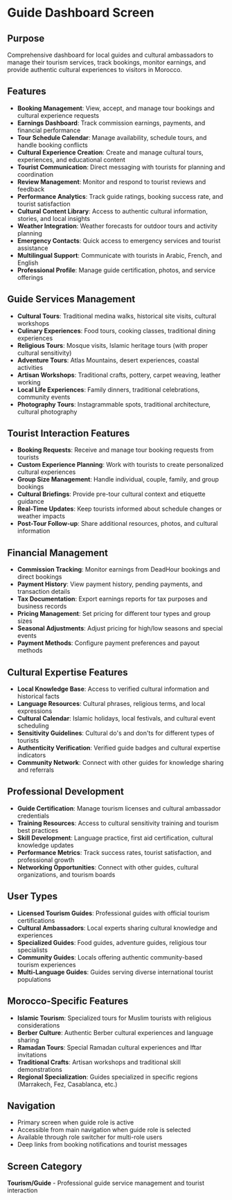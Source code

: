 # Guide Dashboard Screen

## Purpose
Comprehensive dashboard for local guides and cultural ambassadors to manage their tourism services, track bookings, monitor earnings, and provide authentic cultural experiences to visitors in Morocco.

## Features
- **Booking Management**: View, accept, and manage tour bookings and cultural experience requests
- **Earnings Dashboard**: Track commission earnings, payments, and financial performance
- **Tour Schedule Calendar**: Manage availability, schedule tours, and handle booking conflicts
- **Cultural Experience Creation**: Create and manage cultural tours, experiences, and educational content
- **Tourist Communication**: Direct messaging with tourists for planning and coordination
- **Review Management**: Monitor and respond to tourist reviews and feedback
- **Performance Analytics**: Track guide ratings, booking success rate, and tourist satisfaction
- **Cultural Content Library**: Access to authentic cultural information, stories, and local insights
- **Weather Integration**: Weather forecasts for outdoor tours and activity planning
- **Emergency Contacts**: Quick access to emergency services and tourist assistance
- **Multilingual Support**: Communicate with tourists in Arabic, French, and English
- **Professional Profile**: Manage guide certification, photos, and service offerings

## Guide Services Management
- **Cultural Tours**: Traditional medina walks, historical site visits, cultural workshops
- **Culinary Experiences**: Food tours, cooking classes, traditional dining experiences
- **Religious Tours**: Mosque visits, Islamic heritage tours (with proper cultural sensitivity)
- **Adventure Tours**: Atlas Mountains, desert experiences, coastal activities
- **Artisan Workshops**: Traditional crafts, pottery, carpet weaving, leather working
- **Local Life Experiences**: Family dinners, traditional celebrations, community events
- **Photography Tours**: Instagrammable spots, traditional architecture, cultural photography

## Tourist Interaction Features
- **Booking Requests**: Receive and manage tour booking requests from tourists
- **Custom Experience Planning**: Work with tourists to create personalized cultural experiences
- **Group Size Management**: Handle individual, couple, family, and group bookings
- **Cultural Briefings**: Provide pre-tour cultural context and etiquette guidance
- **Real-Time Updates**: Keep tourists informed about schedule changes or weather impacts
- **Post-Tour Follow-up**: Share additional resources, photos, and cultural information

## Financial Management
- **Commission Tracking**: Monitor earnings from DeadHour bookings and direct bookings
- **Payment History**: View payment history, pending payments, and transaction details
- **Tax Documentation**: Export earnings reports for tax purposes and business records
- **Pricing Management**: Set pricing for different tour types and group sizes
- **Seasonal Adjustments**: Adjust pricing for high/low seasons and special events
- **Payment Methods**: Configure payment preferences and payout methods

## Cultural Expertise Features
- **Local Knowledge Base**: Access to verified cultural information and historical facts
- **Language Resources**: Cultural phrases, religious terms, and local expressions
- **Cultural Calendar**: Islamic holidays, local festivals, and cultural event scheduling
- **Sensitivity Guidelines**: Cultural do's and don'ts for different types of tourists
- **Authenticity Verification**: Verified guide badges and cultural expertise indicators
- **Community Network**: Connect with other guides for knowledge sharing and referrals

## Professional Development
- **Guide Certification**: Manage tourism licenses and cultural ambassador credentials
- **Training Resources**: Access to cultural sensitivity training and tourism best practices
- **Skill Development**: Language practice, first aid certification, cultural knowledge updates
- **Performance Metrics**: Track success rates, tourist satisfaction, and professional growth
- **Networking Opportunities**: Connect with other guides, cultural organizations, and tourism boards

## User Types
- **Licensed Tourism Guides**: Professional guides with official tourism certifications
- **Cultural Ambassadors**: Local experts sharing cultural knowledge and experiences
- **Specialized Guides**: Food guides, adventure guides, religious tour specialists
- **Community Guides**: Locals offering authentic community-based tourism experiences
- **Multi-Language Guides**: Guides serving diverse international tourist populations

## Morocco-Specific Features
- **Islamic Tourism**: Specialized tours for Muslim tourists with religious considerations
- **Berber Culture**: Authentic Berber cultural experiences and language sharing
- **Ramadan Tours**: Special Ramadan cultural experiences and Iftar invitations
- **Traditional Crafts**: Artisan workshops and traditional skill demonstrations
- **Regional Specialization**: Guides specialized in specific regions (Marrakech, Fez, Casablanca, etc.)

## Navigation
- Primary screen when guide role is active
- Accessible from main navigation when guide role is selected
- Available through role switcher for multi-role users
- Deep links from booking notifications and tourist messages

## Screen Category
**Tourism/Guide** - Professional guide service management and tourist interaction